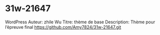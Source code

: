 # 31w-21647
WordPress
Auteur: zhile Wu 
Titre: thème de base
Description: Thème pour l’épreuve final
https://github.com/Amy7824/31w-21647.git
